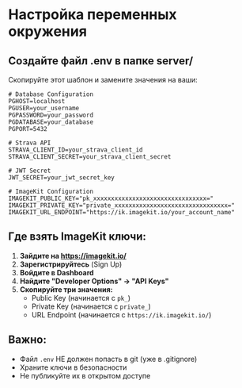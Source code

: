 # Настройка переменных окружения

## Создайте файл .env в папке server/

Скопируйте этот шаблон и замените значения на ваши:

```env
# Database Configuration
PGHOST=localhost
PGUSER=your_username
PGPASSWORD=your_password
PGDATABASE=your_database
PGPORT=5432

# Strava API
STRAVA_CLIENT_ID=your_strava_client_id
STRAVA_CLIENT_SECRET=your_strava_client_secret

# JWT Secret
JWT_SECRET=your_jwt_secret_key

# ImageKit Configuration
IMAGEKIT_PUBLIC_KEY="pk_xxxxxxxxxxxxxxxxxxxxxxxxxxxxxxxx="
IMAGEKIT_PRIVATE_KEY="private_xxxxxxxxxxxxxxxxxxxxxxxxxxxxxxxx="
IMAGEKIT_URL_ENDPOINT="https://ik.imagekit.io/your_account_name"
```

## Где взять ImageKit ключи:

1. **Зайдите на https://imagekit.io/**
2. **Зарегистрируйтесь** (Sign Up)
3. **Войдите в Dashboard**
4. **Найдите "Developer Options" → "API Keys"**
5. **Скопируйте три значения:**
   - Public Key (начинается с `pk_`)
   - Private Key (начинается с `private_`)
   - URL Endpoint (начинается с `https://ik.imagekit.io/`)

## Важно:
- Файл `.env` НЕ должен попасть в git (уже в .gitignore)
- Храните ключи в безопасности
- Не публикуйте их в открытом доступе 